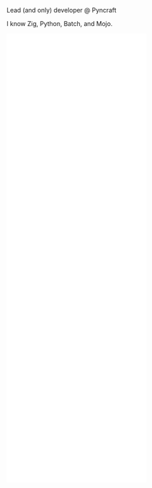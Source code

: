 Lead (and only) developer @ Pyncraft

I know Zig, Python, Batch, and Mojo.


![Metrics](/github-metrics.svg)

